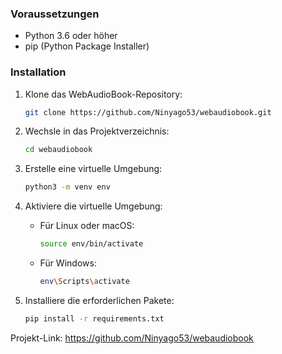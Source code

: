 
### Voraussetzungen

- Python 3.6 oder höher
- pip (Python Package Installer)

### Installation

1. Klone das WebAudioBook-Repository:

    ```bash
    git clone https://github.com/Ninyago53/webaudiobook.git
    ```

2. Wechsle in das Projektverzeichnis:

    ```bash
    cd webaudiobook
    ```

3. Erstelle eine virtuelle Umgebung:

    ```bash
    python3 -m venv env
    ```

4. Aktiviere die virtuelle Umgebung:

    - Für Linux oder macOS:

        ```bash
        source env/bin/activate
        ```

    - Für Windows:

        ```bash
        env\Scripts\activate
        ```

5. Installiere die erforderlichen Pakete:

    ```bash
    pip install -r requirements.txt
    ```



Projekt-Link: https://github.com/Ninyago53/webaudiobook
